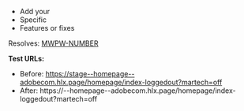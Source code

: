 <!-- Before submitting, please review all open PRs. -->

* Add your
* Specific
* Features or fixes

Resolves: [MWPW-NUMBER](https://jira.corp.adobe.com/browse/MWPW-NUMBER)

**Test URLs:**
- Before: https://stage--homepage--adobecom.hlx.page/homepage/index-loggedout?martech=off
- After: https://<branch>--homepage--adobecom.hlx.page/homepage/index-loggedout?martech=off
